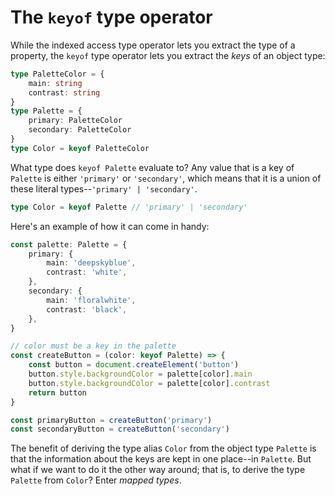 # The `keyof` type operator


While the indexed access type operator lets you extract the type of a property, the `keyof` type operator lets you extract the _keys_ of an object type:

```typescript
type PaletteColor = {
    main: string
    contrast: string
}
type Palette = {
    primary: PaletteColor
    secondary: PaletteColor
}
type Color = keyof PaletteColor
```

What type does `keyof Palette` evaluate to? Any value that is a key of `Palette` is either `'primary'` or `'secondary'`, which means that it is a union of these literal types--`'primary' | 'secondary'`.

```typescript
type Color = keyof Palette // 'primary' | 'secondary'
```

Here's an example of how it can come in handy:

```typescript
const palette: Palette = {
    primary: {
        main: 'deepskyblue',
        contrast: 'white',
    },
    secondary: {
        main: 'floralwhite',
        contrast: 'black',
    },
}

// color must be a key in the palette
const createButton = (color: keyof Palette) => {
    const button = document.createElement('button')
    button.style.backgroundColor = palette[color].main
    button.style.backgroundColor = palette[color].contrast
    return button
}

const primaryButton = createButton('primary')
const secondaryButton = createButton('secondary')
```

The benefit of deriving the type alias `Color` from the object type `Palette` is that the information about the keys are kept in one place--in `Palette`. But what if we want to do it the other way around; that is, to derive the type `Palette` from `Color`? Enter _mapped types_.

